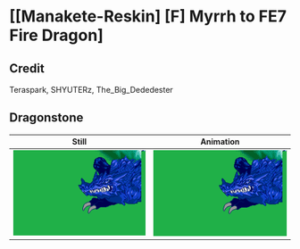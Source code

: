 # [\[Manakete-Reskin\] \[F\] Myrrh to FE7 Fire Dragon]

## Credit

Teraspark, SHYUTERz, The_Big_Dededester
	
## Dragonstone

| Still | Animation |
| :---: | :-------: |
| ![Dragonstone still](./Dragonstone_000.png) | ![Dragonstone animation](./Dragonstone.gif) |
